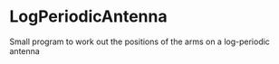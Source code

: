 LogPeriodicAntenna
==================

Small program to work out the positions of the arms on a log-periodic antenna
